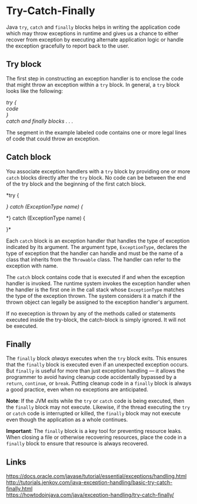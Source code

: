 # Try-Catch-Finally

Java `try`, `catch` and `finally` blocks helps in writing the application code which may throw exceptions in runtime and gives us a chance to either recover from exception by executing alternate application logic or handle the exception gracefully to report back to the user.

## Try block

The first step in constructing an exception handler is to enclose the code that might throw an exception within a `try` block. In general, a `try` block looks like the following:

*try {  
    code  
}  
catch and finally blocks . . .*

The segment in the example labeled code contains one or more legal lines of code that could throw an exception. 

## Catch block

You associate exception handlers with a `try` block by providing one or more `catch` blocks directly after the `try` block. No code can be between the end of the try block and the beginning of the first catch block.

*try {  
  
*} catch (ExceptionType name) {*  
  
*} catch (ExceptionType name) {  
  
}*

Each `catch` block is an exception handler that handles the type of exception indicated by its argument. The argument type, `ExceptionType`, declares the type of exception that the handler can handle and must be the name of a class that inherits from the `Throwable` class. The handler can refer to the exception with name.

The `catch` block contains code that is executed if and when the exception handler is invoked. The runtime system invokes the exception handler when the handler is the first one in the call stack whose `ExceptionType` matches the type of the exception thrown. The system considers it a match if the thrown object can legally be assigned to the exception handler's argument.

If no exeception is thrown by any of the methods called or statements executed inside the try-block, the catch-block is simply ignored. It will not be executed.

## Finally

The `finally` block *always* executes when the `try` block exits. This ensures that the `finally` block is executed even if an unexpected exception occurs. But `finally` is useful for more than just exception handling — it allows the programmer to avoid having cleanup code accidentally bypassed by a `return`, `continue`, or `break`. Putting cleanup code in a `finally` block is always a good practice, even when no exceptions are anticipated.

**Note**: If the JVM exits while the `try` or `catch` code is being executed, then the `finally` block may not execute. Likewise, if the thread executing the `try` or `catch` code is interrupted or killed, the `finally` block may not execute even though the application as a whole continues.

**Important**: The `finally` block is a key tool for preventing resource leaks. When closing a file or otherwise recovering resources, place the code in a `finally` block to ensure that resource is always recovered.

## Links
https://docs.oracle.com/javase/tutorial/essential/exceptions/handling.html  
http://tutorials.jenkov.com/java-exception-handling/basic-try-catch-finally.html  
https://howtodoinjava.com/java/exception-handling/try-catch-finally/  
